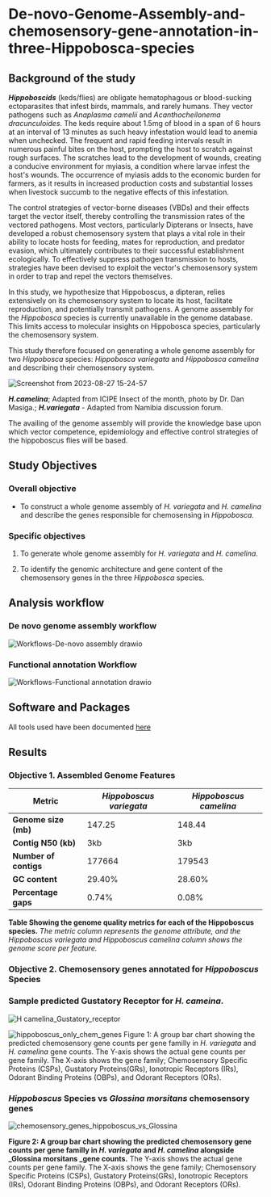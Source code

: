 # De-novo-Genome-Assembly-and-chemosensory-gene-annotation-in-three-Hippobosca-species


## Background of the study

***Hippoboscids*** (keds/flies) are obligate hematophagous or blood-sucking ectoparasites that infest birds, mammals, and rarely humans. They vector pathogens such as *Anaplasma camelii* and *Acanthocheilonema dracunculoides*. The keds require about 1.5mg of blood in a span of 6 hours at an interval of 13 minutes as such heavy infestation would lead to anemia when unchecked. The frequent and rapid feeding intervals result in numerous painful bites on the host, prompting the host to scratch against rough surfaces. The scratches lead to the development of wounds, creating a conducive environment for myiasis, a condition where larvae infest the host's wounds.  The occurrence of myiasis adds to the economic burden for farmers, as it results in increased production costs and substantial losses when livestock succumb to the negative effects of this infestation.

The control strategies of vector-borne diseases (VBDs) and their effects target the vector itself, thereby controlling the transmission rates of the vectored pathogens. Most vectors, particularly Dipterans or Insects, have developed a robust chemosensory system that plays a vital role in their ability to locate hosts for feeding, mates for reproduction, and predator evasion, which ultimately contributes to their successful establishment ecologically. To effectively suppress pathogen transmission to hosts, strategies have been devised to exploit the vector's chemosensory system in order to trap and repel the vectors themselves. 

In this study, we hypothesize that Hippoboscus, a dipteran, relies extensively on its chemosensory system to locate its host, facilitate reproduction, and potentially transmit pathogens.
A genome assembly for the *Hippobosca* species is currently unavailable in the genome database. This limits access to molecular insights on Hippobosca species, particularly the chemosensory system.

This study therefore focused on generating a whole genome assembly for two *Hippobosca* species: *Hippobosca variegata* and *Hippobosca camelina* and describing their chemosensory system. 


![Screenshot from 2023-08-27 15-24-57](https://github.com/fredrickkebaso/Hipposcus_Genome_Assembly_And_Annotation/assets/60787991/412b2f9d-2df1-4f7c-8665-e084f470099c)

***H.camelina***; Adapted from ICIPE Insect of the month, photo by Dr. Dan Masiga.; ***H.variegata*** - Adapted from Namibia discussion forum.


The availing of the genome assembly will provide the knowledge base upon which vector competence, epidemiology and effective control strategies of the hippoboscus flies will be based. 

## Study Objectives

### Overall objective 
- To construct a whole genome assembly of *H. variegata* and *H. camelina* and describe the genes responsible for chemosensing in *Hippobosca.*

### Specific objectives

1. To generate whole genome assembly for *H. variegata* and *H. camelina*.

2. To identify the genomic architecture and gene content of the chemosensory genes in the three *Hippobosca* species.


## Analysis workflow

### De novo genome assembly workflow

![Workflows-De-novo assembly drawio ](https://github.com/fredrickkebaso/Hipposcus_Genome_Assembly_And_Annotation/assets/60787991/5329bae0-b649-4234-a015-4f8bea4ebff2)


### Functional annotation Workflow

![Workflows-Functional annotation drawio](https://github.com/fredrickkebaso/Hipposcus_Genome_Assembly_And_Annotation/assets/60787991/8094ff09-8587-447d-8a37-d9463a120cfb)





## Software and Packages

All tools used have been documented [here](https://github.com/fredrickkebaso/Hipposcus_Genome_Assembly_And_Annotation/blob/main/software%20packages%20.md)

## Results

### Objective 1. Assembled Genome Features


| Metric | *Hippoboscus variegata* | *Hippoboscus camelina* |
|--------|-----------------------|----------------------|
| **Genome size (mb)** | 147.25 | 148.44 |
| **Contig N50 (kb)** | 3kb | 3kb |
| **Number of contigs** | 177664 | 179543 |
| **GC content**| 29.40% | 28.60% |
| **Percentage gaps** | 0.74% | 0.08% |

**Table Showing the genome quality metrics for each of the Hippoboscus species.** 
*The metric column represents the genome attribute, and the Hippoboscus variegata and Hippoboscus camelina column shows the genome score per feature.* 

### Objective 2. Chemosensory genes annotated for *Hippoboscus* Species

### Sample predicted Gustatory Receptor for _H. cameina_.

![H camelina_Gustatory_receptor](https://github.com/fredrickkebaso/Hipposcus_Genome_Assembly_And_Annotation/assets/60787991/9a32c9f9-2630-4adc-82a8-12c22ebf15a3)


![hippoboscus_only_chem_genes](https://github.com/fredrickkebaso/Hipposcus_Genome_Assembly_And_Annotation/assets/60787991/bed7d50e-7901-48d3-b83b-932d9a1bd1dc)
Figure 1: A group bar chart showing the predicted chemosensory gene counts per gene familly in _H. variegata_ and _H.  camelina_ gene counts. The Y-axis shows the actual gene counts per gene family. The X-axis shows the gene family; Chemosensory Specific Proteins (CSPs), Gustatory Proteins(GRs), Ionotropic Receptors (IRs), Odorant Binding Proteins (OBPs), and Odorant Receptors (ORs).

### *Hippoboscus* Species vs *Glossina morsitans* chemosensory genes 

![chemosensory_genes_hippoboscus_vs_Glossina](https://github.com/fredrickkebaso/Hipposcus_Genome_Assembly_And_Annotation/assets/60787991/d604256d-33f3-4c3f-88cf-99bf347e72b3)

**Figure 2: A group bar chart showing the predicted chemosensory gene counts per gene familly in _H. variegata_ and _H.  camelina_ alongside _Glossina morsitans _gene counts.** The Y-axis shows the actual gene counts per gene family. The X-axis shows the gene family; Chemosensory Specific Proteins (CSPs), Gustatory Proteins(GRs), Ionotropic Receptors (IRs), Odorant Binding Proteins (OBPs), and Odorant Receptors (ORs).





